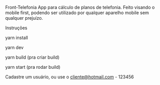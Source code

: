 Front-Telefonia
App para cálculo de planos de telefonia. Feito visando o mobile first, podendo ser utilizado por qualquer aparelho mobile sem qualquer prejuízo.

Instruções

yarn install

yarn dev

yarn build (pra criar build)

yarn start (pra rodar build)

Cadastre um usuário, ou use o cliente@hotmail.com - 123456
